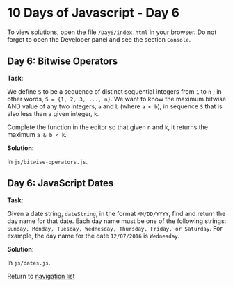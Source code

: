 # 10 Days of Javascript - Day 6

To view solutions, open the file `/Day6/index.html` in your browser.
Do not forget to open the Developer panel and see the section `Console`.

## Day 6: Bitwise Operators

**Task**:

We define `S` to be a sequence of distinct sequential integers from `1` to `n` ; in other words, `S = {1, 2, 3, ..., n}`.
We want to know the maximum bitwise AND value of any two integers, `a` and `b` (where `a < b`), in sequence `S` 
that is also less than a given integer, `k`.

Complete the function in the editor so that given `n` and `k`, it returns the maximum `a & b < k`.

**Solution**:

In `js/bitwise-operators.js`.

## Day 6: JavaScript Dates

**Task**:

Given a date string, `dateString`, in the format `MM/DD/YYYY`, find and return the day name for that date.
Each day name must be one of the following strings: `Sunday, Monday, Tuesday, Wednesday, Thursday, Friday, or Saturday`.
For example, the day name for the date `12/07/2016` is `Wednesday`.

**Solution**:

In `js/dates.js`.

Return to [navigation list](/README.md "navigation list")